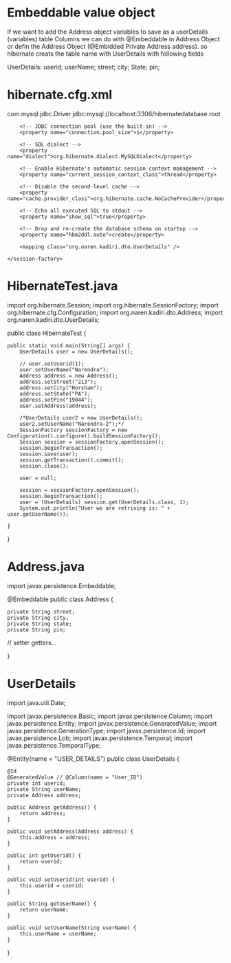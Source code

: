 # Embeddable value object

If we want to add the Address object variables to save as a userDetails (variables) table Columns we can do with @Embeddable in Address
Object or defin the Address Object (@Embidded Private Address address). so hibernate creats the table name with UserDetails with
following fields

UserDetails:
  userid;
	userName;
  street;
	city;
	State;
	pin;

 # hibernate.cfg.xml

<?xml version="1.0" encoding="utf-8"?>
<!DOCTYPE hibernate-configuration PUBLIC
"-//Hibernate/Hibernate Configuration DTD 3.0//EN"
"http://hibernate.sourceforge.net/hibernate-configuration-3.0.dtd">
<hibernate-configuration>
	<session-factory>
		<!-- Database connection settings -->
		<property name="connection.driver_class">com.mysql.jdbc.Driver</property>
		<property name="connection.url">jdbc:mysql://localhost:3306/hibernatedatabase</property>
		<property name="connection.username">root</property>
		<property name="connection.password"></property>

		<!-- JDBC connection pool (use the built-in) -->
		<property name="connection.pool_size">1</property>

		<!-- SQL dialect -->
		<property name="dialect">org.hibernate.dialect.MySQLDialect</property>

		<!-- Enable Hibernate's automatic session context management -->
		<property name="current_session_context_class">thread</property>

		<!-- Disable the second-level cache -->
		<property name="cache.provider_class">org.hibernate.cache.NoCacheProvider</property>

		<!-- Echo all executed SQL to stdout -->
		<property name="show_sql">true</property>

		<!-- Drop and re-create the database schema on startup -->
		<property name="hbm2ddl.auto">create</property>

		<mapping class="org.naren.kadiri.dto.UserDetails" />

	</session-factory>
</hibernate-configuration>


# HibernateTest.java

import org.hibernate.Session;
import org.hibernate.SessionFactory;
import org.hibernate.cfg.Configuration;
import org.naren.kadiri.dto.Address;
import org.naren.kadiri.dto.UserDetails;

public class HibernateTest {

	public static void main(String[] args) {
		UserDetails user = new UserDetails();

		// user.setUserid(1);
		user.setUserName("Narendra");
		Address address = new Address();
		address.setStreet("213");
		address.setCity("Horsham");
		address.setState("PA");
		address.setPin("19044");
		user.setAddress(address);

		/*UserDetails user2 = new UserDetails();
		user2.setUserName("Narendra-2");*/
		SessionFactory sessionFactory = new Configuration().configure().buildSessionFactory();
		Session session = sessionFactory.openSession();
		session.beginTransaction();
		session.save(user);
		session.getTransaction().commit();
		session.close();

		user = null;

		session = sessionFactory.openSession();
		session.beginTransaction();
		user = (UserDetails) session.get(UserDetails.class, 1);
		System.out.println("User we are retriving is: " + user.getUserName());

	}

}

# Address.java

import javax.persistence.Embeddable;

@Embeddable
public class Address {

	private String street;
	private String city;
	private String state;
	private String pin;

  // setter getters...

}

# UserDetails

import java.util.Date;

import javax.persistence.Basic;
import javax.persistence.Column;
import javax.persistence.Entity;
import javax.persistence.GeneratedValue;
import javax.persistence.GenerationType;
import javax.persistence.Id;
import javax.persistence.Lob;
import javax.persistence.Temporal;
import javax.persistence.TemporalType;

@Entity(name = "USER_DETAILS")
public class UserDetails {

	@Id
	@GeneratedValue // @Column(name = "User_ID")
	private int userid;
	private String userName;
	private Address address;

	public Address getAddress() {
		return address;
	}

	public void setAddress(Address address) {
		this.address = address;
	}

	public int getUserid() {
		return userid;
	}

	public void setUserid(int userid) {
		this.userid = userid;
	}

	public String getUserName() {
		return userName;
	}

	public void setUserName(String userName) {
		this.userName = userName;
	}

}



